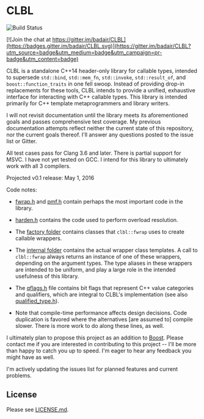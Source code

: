 # CLBL

![Build Status](https://travis-ci.org/badair/CLBL.svg?branch=master)

[![Join the chat at https://gitter.im/badair/CLBL](https://badges.gitter.im/badair/CLBL.svg)](https://gitter.im/badair/CLBL?utm_source=badge&utm_medium=badge&utm_campaign=pr-badge&utm_content=badge)

<!--</a> <a target="_blank" href="http://melpon.org/wandbox/permlink/TlioDiz6yYNxZFnv">![Try it online][badge.wandbox]</a>-->

CLBL is a standalone C++14 header-only library for callable types, intended to supersede `std::bind`, `std::mem_fn`, `std::invoke`, `std::result_of`, and `boost::function_traits` in one fell swoop. Instead of providing drop-in replacements for these tools, CLBL intends to provide a unified, exhaustive interface for interacting with C++ callable types. This library is intended primarily for C++ template metaprogrammers and library writers.

I will not revisit documentation until the library meets its aforementioned goals and passes comprehensive test coverage. My previous documentation attempts reflect neither the current state of this repository, nor the current goals thereof. I'll answer any questions posted to the issue list or Gitter.

All test cases pass for Clang 3.6 and later. There is partial support for MSVC. I have not yet tested on GCC. I intend for this library to ultimately work with all 3 compilers.

Projected v0.1 release: May 1, 2016

Code notes:

- [fwrap.h] and [pmf.h] contain perhaps the most important code in the library.

- [harden.h] contains the code used to perform overload resolution.

- The [factory folder] contains classes that `clbl::fwrap` uses to create callable wrappers.

- The [internal folder] contains the actual wrapper class templates. A call to `clbl::fwrap` always returns an instance of one of these wrappers, depending on the argument types. The type aliases in these wrappers are intended to be uniform, and play a large role in the intended usefulness of this library.

- The [qflags.h] file contains bit flags that represent C++ value categories and qualifiers, which are integral to CLBL's implementation (see also [qualified_type.h]).

- Note that compile-time performance affects design decisions. Code duplication is favored where the alternatives [are assumed to] compile slower. There is more work to do along these lines, as well.

I ultimately plan to propose this project as an addition to [Boost](http://www.boost.org/). Please contact me if you are interested in contributing to this project -- I'll be more than happy to catch you up to speed. I'm eager to hear any feedback you might have as well. 

I'm actively updating the issues list for planned features and current problems.

## License
Please see [LICENSE.md](LICENSE.md).


<!-- Links -->
[factory folder]: https://github.com/badair/CLBL/tree/master/include/CLBL/factory
[internal folder]: https://github.com/badair/CLBL/tree/master/include/CLBL/internal
[harden.h]: https://github.com/badair/CLBL/blob/master/include/CLBL/harden.h
[pmf.h]: https://github.com/badair/CLBL/blob/master/include/CLBL/pmf.h
[fwrap.h]: https://github.com/badair/CLBL/blob/master/include/CLBL/fwrap.h
[qualified_type.h]: https://github.com/badair/CLBL/blob/master/include/CLBL/qualified_type.h
[qflags.h]: https://github.com/badair/CLBL/blob/master/include/CLBL/qflags.h
[CLBL.Docs]: https://badair.github.io/CLBL/
[badge.Wandbox]: https://img.shields.io/badge/try%20it-online-blue.svg
[example.Wandbox]: http://melpon.org/wandbox/permlink/TlioDiz6yYNxZFnv
